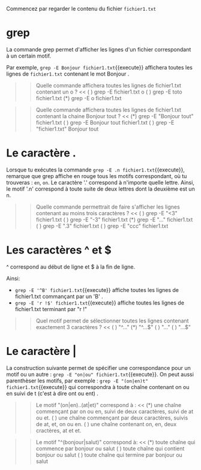 Commencez par regarder le contenu du fichier `fichier1.txt`

# grep

La commande grep permet d'afficher les lignes d'un fichier correspondant à un certain motif.

Par exemple, `grep -E Bonjour fichier1.txt`{{execute}} affichera toutes les lignes de `fichier1.txt` contenant le mot Bonjour .

>> Quelle commande affichera toutes les lignes de fichier1.txt contenant un o ? <<
( ) grep -E fichier1.txt o
( ) grep -E toto fichier1.txt
(*) grep -E o fichier1.txt


>> Quelle commande affichera toutes les lignes de fichier1.txt contenant la chaine Bonjour tout ? <<
(*) grep -E "Bonjour tout" fichier1.txt
( ) grep -E  Bonjour tout fichier1.txt
( ) grep -E  "fichier1.txt" Bonjour tout


# Le caractère .

Lorsque tu exécutes la commande `grep -E .n fichier1.txt`{{execute}}, remarque que grep affiche en rouge tous les motifs correspondant, où tu trouveras : `en`, `on`. Le caractère '.' correspond à n'importe quelle lettre. Ainsi, le motif '.n' correspond à toute suite de deux lettres dont la deuxième est un n.

>> Quelle commande permettrait de faire s'afficher les lignes contenant au moins trois caractères ? <<
( ) grep -E "<3" fichier1.txt
( ) grep -E "-3" fichier1.txt
(*) grep -E "..." fichier1.txt
( ) grep -E ".3" fichier1.txt
( ) grep -E "ccc" fichier1.txt

# Les caractères ^ et $

^ correspond au début de ligne et $ à la fin de ligne.

Ainsi:
* `grep -E '^B' fichier1.txt`{{execute}} affiche toutes les lignes de fichier1.txt commançant par un 'B' .
* `grep -E 'r !$' fichier1.txt`{{execute}} affiche toutes les lignes de fichier1.txt terminant par "r !"


>> Quel motif permet de sélectionner toutes les lignes contenant exactement 3 caractères ? <<
( ) "^..."
(*) "^...$"
( ) "..."
( ) "...$"


# Le caractère |

La construction suivante permet de spécifier une correspondance pour un motif ou un autre :
`grep -E "on|ou" fichier1.txt`{{execute}}.
On peut aussi parenthèser les motifs, par exemple : `grep -E "(on|en)t" fichier1.txt`{{execute}} qui correspondra à toute chaîne contenant on ou en suivi de t (c'est à dire ont ou ent) .

>> Le motif "(on|en)..(at|et)" correspond à : <<
(*) une chaîne commençant par on ou en, suivi de deux caractères, suivi de at ou et.
( ) une chaîne commençant par deux caractères, suivis de at, et, on ou en.
( ) une chaîne contenant on, en, deux cractères, at et et.

>> Le motif "^(bonjour|salut)" correspond à: <<
(*) toute chaîne qui commence par bonjour ou salut
( ) toute chaîne qui contient bonjour ou salut
( ) toute chaîne qui termine par bonjour ou salut
